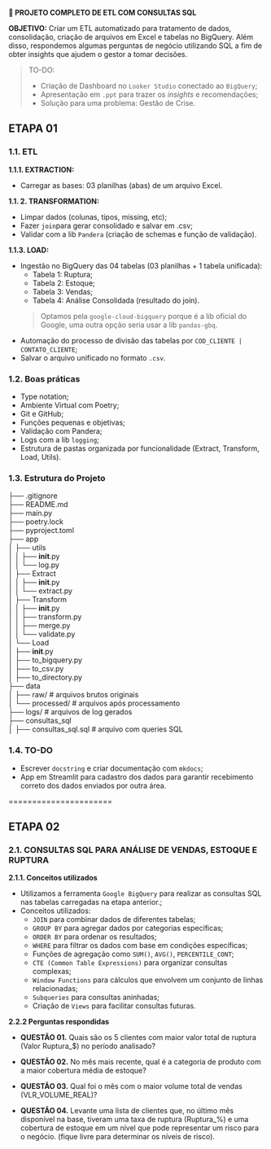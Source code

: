 **🚀 PROJETO COMPLETO DE ETL COM CONSULTAS SQL**

**OBJETIVO:** Criar um ETL automatizado para tratamento de dados, consolidação, criação de arquivos em Excel e tabelas no BigQuery. Além disso, respondemos algumas perguntas de negócio utilizando SQL a fim de obter insights que ajudem o gestor a tomar decisões.

> TO-DO: 
> - Criação de Dashboard no `Looker Studio` conectado ao `BigQuery`;
> - Apresentação em `.ppt` para trazer os *insights* e recomendações;
> - Solução para uma problema: Gestão de Crise.

## **ETAPA 01**

### **1.1. ETL**
**1.1.1. EXTRACTION:**
- Carregar as bases: $03$ planilhas (abas) de um arquivo Excel. 

**1.1. 2. TRANSFORMATION:**
- Limpar dados (colunas, tipos, missing, etc);
- Fazer `join`para gerar consolidado e salvar em .csv;
- Validar com a lib `Pandera` (criação de schemas e função de validação).

**1.1.3. LOAD:**
- Ingestão no BigQuery das $04$ tabelas ($03$ planilhas + 1 tabela unificada):
    - Tabela 1: Ruptura;
    - Tabela 2: Estoque;
    - Tabela 3: Vendas;
    - Tabela 4: Análise Consolidada (resultado do join).
    > Optamos pela `google-cloud-bigquery` porque é a lib oficial do Google, uma outra opção seria usar a lib `pandas-gbq`.
- Automação do processo de divisão das tabelas por `COD_CLIENTE | CONTATO_CLIENTE`;
- Salvar o arquivo unificado no formato `.csv`.

### **1.2. Boas práticas**  
- Type notation;  
- Ambiente Virtual com Poetry;  
- Git e GitHub;  
- Funções pequenas e objetivas;  
- Validação com Pandera;  
- Logs com a lib `logging`;
- Estrutura de pastas organizada por funcionalidade (Extract, Transform, Load, Utils).

### **1.3. Estrutura do Projeto**
├── .gitignore  
├── README.md  
├── main.py  
├── poetry.lock  
├── pyproject.toml  
├── app  
│    ├── utils  
│    │  ├── __init__.py  
│    │  └── log.py  
│    ├── Extract  
│    │  ├── __init__.py  
│    │  └── extract.py  
│    ├── Transform  
│    │  ├── __init__.py  
│    │  ├── transform.py  
│    │  ├── merge.py  
│    │  └── validate.py  
│    └── Load  
│        ├── __init__.py  
│        ├── to_bigquery.py  
│        ├── to_csv.py  
│        ├── to_directory.py  
├── data  
│    ├── raw/                 # arquivos brutos originais  
│    └── processed/           # arquivos após processamento  
├── logs/                     # arquivos de log gerados  
├── consultas_sql  
│     ├── consultas_sql.sql   # arquivo com queries SQL

### **1.4. TO-DO**
- Escrever `docstring` e criar documentação com `mkdocs`;
- App em Streamlit para cadastro dos dados para garantir recebimento correto dos dados enviados por outra área.

======================

## **ETAPA 02**

### **2.1. CONSULTAS SQL PARA ANÁLISE DE VENDAS, ESTOQUE E RUPTURA**  

**2.1.1. Conceitos utilizados**
- Utilizamos a ferramenta `Google BigQuery` para realizar as consultas SQL nas tabelas carregadas na etapa anterior.;
- Conceitos utilizados:
    - `JOIN` para combinar dados de diferentes tabelas;
    - `GROUP BY` para agregar dados por categorias específicas;
    - `ORDER BY` para ordenar os resultados;
    - `WHERE` para filtrar os dados com base em condições específicas;
    - Funções de agregação como `SUM()`, `AVG()`, `PERCENTILE_CONT`;
    - `CTE (Common Table Expressions)` para organizar consultas complexas;
    - `Window Functions` para cálculos que envolvem um conjunto de linhas relacionadas;
    - `Subqueries` para consultas aninhadas;
    - Criação de `Views` para facilitar consultas futuras.

**2.2.2 Perguntas respondidas**
- **QUESTÃO 01.** Quais são os 5 clientes com maior valor total de ruptura (Valor Ruptura_$) no período analisado?

- **QUESTÃO 02.** No mês mais recente, qual é a categoria de produto com a maior cobertura média de estoque?

- **QUESTÃO 03.** Qual foi o mês com o maior volume total de vendas (VLR_VOLUME_REAL)?

- **QUESTÃO 04.** Levante uma lista de clientes que, no último mês disponível na base, tiveram uma taxa de ruptura (Ruptura_%) e uma cobertura de estoque em um nível que pode representar um risco para o negócio. (fique livre para determinar os níveis de risco).